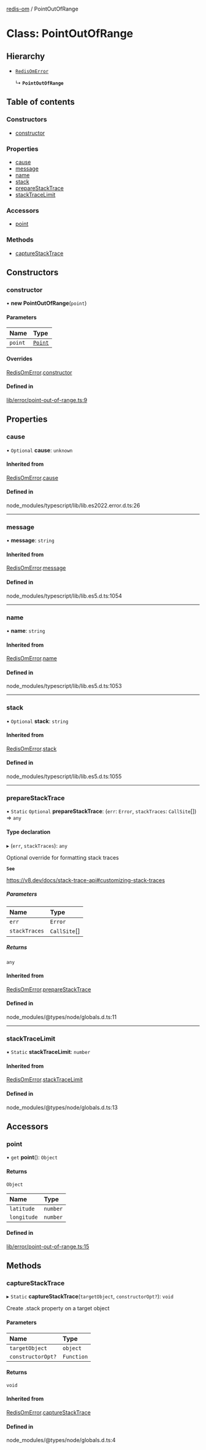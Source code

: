[redis-om](../README.md) / PointOutOfRange

# Class: PointOutOfRange

## Hierarchy

- [`RedisOmError`](RedisOmError.md)

  ↳ **`PointOutOfRange`**

## Table of contents

### Constructors

- [constructor](PointOutOfRange.md#constructor)

### Properties

- [cause](PointOutOfRange.md#cause)
- [message](PointOutOfRange.md#message)
- [name](PointOutOfRange.md#name)
- [stack](PointOutOfRange.md#stack)
- [prepareStackTrace](PointOutOfRange.md#preparestacktrace)
- [stackTraceLimit](PointOutOfRange.md#stacktracelimit)

### Accessors

- [point](PointOutOfRange.md#point)

### Methods

- [captureStackTrace](PointOutOfRange.md#capturestacktrace)

## Constructors

### constructor

• **new PointOutOfRange**(`point`)

#### Parameters

| Name | Type |
| :------ | :------ |
| `point` | [`Point`](../README.md#point) |

#### Overrides

[RedisOmError](RedisOmError.md).[constructor](RedisOmError.md#constructor)

#### Defined in

[lib/error/point-out-of-range.ts:9](https://github.com/redis/redis-om-node/blob/5777b6c/lib/error/point-out-of-range.ts#L9)

## Properties

### cause

• `Optional` **cause**: `unknown`

#### Inherited from

[RedisOmError](RedisOmError.md).[cause](RedisOmError.md#cause)

#### Defined in

node_modules/typescript/lib/lib.es2022.error.d.ts:26

___

### message

• **message**: `string`

#### Inherited from

[RedisOmError](RedisOmError.md).[message](RedisOmError.md#message)

#### Defined in

node_modules/typescript/lib/lib.es5.d.ts:1054

___

### name

• **name**: `string`

#### Inherited from

[RedisOmError](RedisOmError.md).[name](RedisOmError.md#name)

#### Defined in

node_modules/typescript/lib/lib.es5.d.ts:1053

___

### stack

• `Optional` **stack**: `string`

#### Inherited from

[RedisOmError](RedisOmError.md).[stack](RedisOmError.md#stack)

#### Defined in

node_modules/typescript/lib/lib.es5.d.ts:1055

___

### prepareStackTrace

▪ `Static` `Optional` **prepareStackTrace**: (`err`: `Error`, `stackTraces`: `CallSite`[]) => `any`

#### Type declaration

▸ (`err`, `stackTraces`): `any`

Optional override for formatting stack traces

**`See`**

https://v8.dev/docs/stack-trace-api#customizing-stack-traces

##### Parameters

| Name | Type |
| :------ | :------ |
| `err` | `Error` |
| `stackTraces` | `CallSite`[] |

##### Returns

`any`

#### Inherited from

[RedisOmError](RedisOmError.md).[prepareStackTrace](RedisOmError.md#preparestacktrace)

#### Defined in

node_modules/@types/node/globals.d.ts:11

___

### stackTraceLimit

▪ `Static` **stackTraceLimit**: `number`

#### Inherited from

[RedisOmError](RedisOmError.md).[stackTraceLimit](RedisOmError.md#stacktracelimit)

#### Defined in

node_modules/@types/node/globals.d.ts:13

## Accessors

### point

• `get` **point**(): `Object`

#### Returns

`Object`

| Name | Type |
| :------ | :------ |
| `latitude` | `number` |
| `longitude` | `number` |

#### Defined in

[lib/error/point-out-of-range.ts:15](https://github.com/redis/redis-om-node/blob/5777b6c/lib/error/point-out-of-range.ts#L15)

## Methods

### captureStackTrace

▸ `Static` **captureStackTrace**(`targetObject`, `constructorOpt?`): `void`

Create .stack property on a target object

#### Parameters

| Name | Type |
| :------ | :------ |
| `targetObject` | `object` |
| `constructorOpt?` | `Function` |

#### Returns

`void`

#### Inherited from

[RedisOmError](RedisOmError.md).[captureStackTrace](RedisOmError.md#capturestacktrace)

#### Defined in

node_modules/@types/node/globals.d.ts:4
